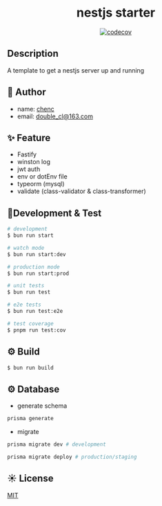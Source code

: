 <h1 align="center">
nestjs starter
</h1>

<div  align='center'>

[![codecov](https://codecov.io/gh/chenc041/nestjs-starter/branch/main/graph/badge.svg?token=pYefUWcu8I)](https://codecov.io/gh/chenc041/nestjs-starter)

</div>

## Description
A template to get a nestjs server up and running

## 🤡 Author
- name: [chenc](https://github.com/chenc041)
- email: double_cl@163.com

## ✨ Feature
- Fastify
- winston log
- jwt auth
- env or dotEnv file
- typeorm (mysql)
- validate (class-validator & class-transformer)


## 🔨Development & Test
```bash
# development
$ bun run start

# watch mode
$ bun run start:dev

# production mode
$ bun run start:prod

# unit tests
$ bun run test

# e2e tests
$ bun run test:e2e

# test coverage
$ pnpm run test:cov
```

## ⚙ Build
```bash
$ bun run build
```
## ⚙ Database
- generate schema
```bash
prisma generate
```
- migrate
```bash
prisma migrate dev # development
```

```bash
prisma migrate deploy # production/staging
```



## ☀️ License
[MIT](https://github.com/chenc041/nestjs-starter/blob/main/LICENSE)

